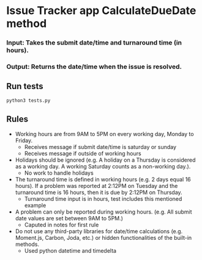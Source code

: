 # Issue Tracker app CalculateDueDate method


### Input: Takes the submit date/time and turnaround time (in hours).
### Output: Returns the date/time when the issue is resolved.

## Run tests
`python3 tests.py`

## Rules
- Working hours are from 9AM to 5PM on every working day, Monday to Friday.
  - Receives message if submit date/time is saturday or sunday
  - Receives message if outside of working hours 
- Holidays should be ignored (e.g. A holiday on a Thursday is considered as a
working day. A working Saturday counts as a non-working day.).
  - No work to handle holidays
- The turnaround time is defined in working hours (e.g. 2 days equal 16 hours).
If a problem was reported at 2:12PM on Tuesday and the turnaround time is
16 hours, then it is due by 2:12PM on Thursday.
  - Turnaround time input is in hours, test includes this mentioned example
- A problem can only be reported during working hours. (e.g. All submit date
values are set between 9AM to 5PM.)
  - Caputed in notes for first rule
- Do not use any third-party libraries for date/time calculations (e.g. Moment.js,
Carbon, Joda, etc.) or hidden functionalities of the built-in methods.
  - Used python datetime and timedelta

